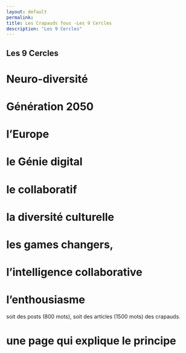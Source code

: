 ```yaml
---
layout: default
permalink: 
title: Les Crapauds fous -Les 9 Cercles
description: "Les 9 Cercles"
---
```


## Les 9 Cercles

# Neuro-diversité 
# Génération 2050
# l’Europe
# le Génie digital 
# le collaboratif 
# la diversité culturelle 
# les games changers, 
# l’intelligence collaborative 
# l’enthousiasme

soit des posts (800 mots), soit des articles (1500 mots) des
crapauds.


# une page qui explique le principe